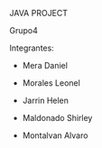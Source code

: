 JAVA PROJECT

Grupo4

Integrantes:

- Mera Daniel

- Morales Leonel

- Jarrin Helen

- Maldonado Shirley

- Montalvan Alvaro
